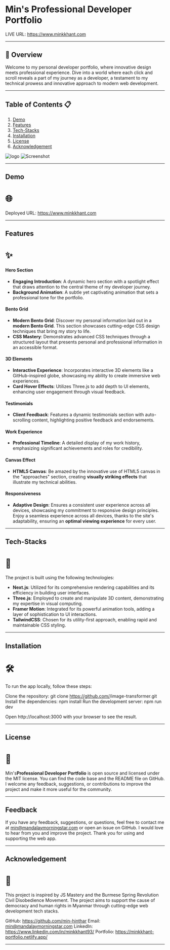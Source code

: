 # Min's Professional Developer Portfolio
LIVE URL: https://www.minkkhant.com

---
## 📝 Overview
Welcome to my personal developer portfolio, where innovative design meets professional experience. Dive into a world where each click and scroll reveals a part of my journey as a developer, a testament to my technical prowess and innovative approach to modern web development.

---

## Table of Contents 📋

1. [Demo](#demo)
2. [Features](#features)
3. [Tech-Stacks](#tech-stacks)
4. [Installation](#installation)
5. [License](#license)
6. [Acknowledgement](#acknowledgement)

![logo](app/favicon.ico "Logo")
![Screenshot](public/dev_portfolio.jpeg "Auth")


---
## Demo
# 🌐 
Deployed URL: https://www.minkkhant.com

---
## Features
# ✨ 
#### Hero Section

- **Engaging Introduction**: A dynamic hero section with a spotlight effect that draws attention to the central theme of my developer journey.
- **Background Animation**: A subtle yet captivating animation that sets a professional tone for the portfolio.

#### Bento Grid

- **Modern Bento Grid**: Discover my personal information laid out in a **modern Bento Grid**. This section showcases cutting-edge CSS design techniques that bring my story to life.
- **CSS Mastery**: Demonstrates advanced CSS techniques through a structured layout that presents personal and professional information in an accessible format.

#### 3D Elements

- **Interactive Experience**: Incorporates interactive 3D elements like a GitHub-inspired globe, showcasing my ability to create immersive web experiences.
- **Card Hover Effects**: Utilizes Three.js to add depth to UI elements, enhancing user engagement through visual feedback.

#### Testimonials

- **Client Feedback**: Features a dynamic testimonials section with auto-scrolling content, highlighting positive feedback and endorsements.

#### Work Experience

- **Professional Timeline**: A detailed display of my work history, emphasizing significant achievements and roles for credibility.

#### Canvas Effect

- **HTML5 Canvas**: Be amazed by the innovative use of HTML5 canvas in the "approaches" section, creating **visually striking effects** that illustrate my technical abilities.

#### Responsiveness

- **Adaptive Design**: Ensures a consistent user experience across all devices, showcasing my commitment to responsive design principles. Enjoy a seamless experience across all devices, thanks to the site's adaptability, ensuring an **optimal viewing experience** for every user.

---
## Tech-Stacks
# 🚀

The project is built using the following technologies:

- **Next.js**: Utilized for its comprehensive rendering capabilities and its efficiency in building user interfaces.
- **Three.js**: Employed to create and manipulate 3D content, demonstrating my expertise in visual computing.
- **Framer Motion**: Integrated for its powerful animation tools, adding a layer of sophistication to UI interactions.
- **TailwindCSS**: Chosen for its utility-first approach, enabling rapid and maintainable CSS styling.

---
## Installation
# 🛠️

To run the app locally, follow these steps:

Clone the repository: git clone https://github.com/<your-username>/image-transformer.git
Install the dependencies: npm install
Run the development server: npm run dev

Open http://localhost:3000 with your browser to see the result.

---
## License
# 📖

Min's**Professional Developer Portfolio** is open source and licensed under the MIT license. You can find the code base and the README file on GitHub. I welcome any feedback, suggestions, or contributions to improve the project and make it more useful for the community.

---
## Feedback

If you have any feedback, suggestions, or questions, feel free to contact me at min@mandalaymorningstar.com or open an issue on GitHub. I would love to hear from you and improve the project. Thank you for using and supporting the web app.

---
## Acknowledgement
# 🙏

This project is inspired by JS Mastery and the Burmese Spring Revolution Civil Disobedience Movement. The project aims to support the cause of democracy and human rights in Myanmar through cutting-edge web development tech stacks.

GitHub: https://github.com/min-hinthar 
Email: min@mandalaymorningstar.com 
LinkedIn: https://www.linkedin.com/in/minkkhant93/ 
Portfolio: https://minkkhant-portfolio.netlify.app/ 

---